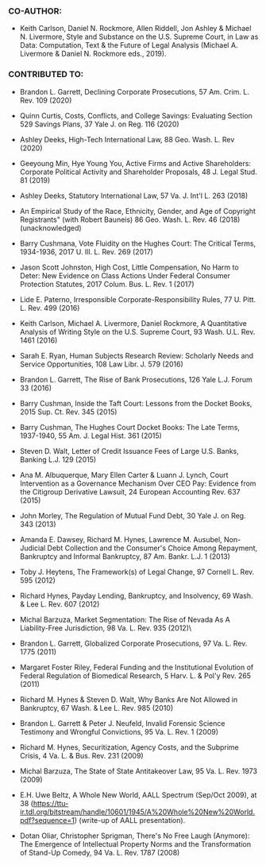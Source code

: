 ### CO-AUTHOR:

* Keith Carlson, Daniel N. Rockmore, Allen Riddell, Jon Ashley & Michael N. Livermore, Style and Substance on the U.S. Supreme Court, in Law as Data: Computation, Text & the Future of Legal Analysis (Michael A. Livermore & Daniel N. Rockmore eds., 2019).


### CONTRIBUTED TO:
* Brandon L. Garrett, Declining Corporate Prosecutions, 57 Am. Crim. L. Rev. 109 (2020)

* Quinn Curtis, Costs, Conflicts, and College Savings: Evaluating Section 529 Savings Plans, 37 Yale J. on Reg. 116 (2020)

* Ashley Deeks, High-Tech International Law, 88 Geo. Wash. L. Rev (2020)

* Geeyoung Min, Hye Young You, Active Firms and Active Shareholders: Corporate Political Activity and Shareholder Proposals, 48 J. Legal Stud. 81 (2019)

* Ashley Deeks, Statutory International Law, 57 Va. J. Int'l L. 263 (2018)

* An Empirical Study of the Race, Ethnicity, Gender, and Age of Copyright Registrants" (with Robert Bauneis) 86 Geo. Wash. L. Rev. 46 (2018) (unacknowledged)

* Barry Cushmana, Vote Fluidity on the Hughes Court: The Critical Terms, 1934-1936, 2017 U. Ill. L. Rev. 269 (2017)

* Jason Scott Johnston, High Cost, Little Compensation, No Harm to Deter: New Evidence on Class Actions Under Federal Consumer Protection Statutes, 2017 Colum. Bus. L. Rev. 1 (2017)

* Lide E. Paterno, Irresponsible Corporate-Responsibility Rules, 77 U. Pitt. L. Rev. 499 (2016)

* Keith Carlson, Michael A. Livermore, Daniel Rockmore, A Quantitative Analysis of Writing Style on the U.S. Supreme Court, 93 Wash. U.L. Rev. 1461 (2016)

* Sarah E. Ryan, Human Subjects Research Review: Scholarly Needs and Service Opportunities, 108 Law Libr. J. 579 (2016)

* Brandon L. Garrett, The Rise of Bank Prosecutions, 126 Yale L.J. Forum 33 (2016)

* Barry Cushman, Inside the Taft Court: Lessons from the Docket Books, 2015 Sup. Ct. Rev. 345 (2015)

* Barry Cushman, The Hughes Court Docket Books: The Late Terms, 1937-1940, 55 Am. J. Legal Hist. 361 (2015)

* Steven D. Walt, Letter of Credit Issuance Fees of Large U.S. Banks, Banking L.J. 129 (2015)

* Ana M. Albuquerque, Mary Ellen Carter & Luann J. Lynch, Court Intervention as a Governance Mechanism Over CEO Pay: Evidence from the Citigroup Derivative Lawsuit, 24 European Accounting Rev. 637 (2015)

* John Morley, The Regulation of Mutual Fund Debt, 30 Yale J. on Reg. 343 (2013)

* Amanda E. Dawsey, Richard M. Hynes, Lawrence M. Ausubel, Non-Judicial Debt Collection and the Consumer's Choice Among  Repayment, Bankruptcy and Informal Bankruptcy, 87 Am. Bankr. L.J. 1 (2013)

* Toby J. Heytens, The Framework(s) of Legal Change, 97 Cornell L. Rev. 595 (2012)

* Richard Hynes, Payday Lending, Bankruptcy, and Insolvency, 69 Wash. & Lee L. Rev. 607 (2012)

* Michal Barzuza, Market Segmentation: The Rise of Nevada As A Liability-Free Jurisdiction, 98 Va. L. Rev. 935 (2012)\
* Brandon L. Garrett, Globalized Corporate Prosecutions, 97 Va. L. Rev. 1775 (2011)

* Margaret Foster Riley, Federal Funding and the Institutional Evolution of Federal Regulation of Biomedical Research, 5 Harv. L. & Pol'y Rev. 265 (2011)

* Richard M. Hynes & Steven D. Walt, Why Banks Are Not Allowed in Bankruptcy, 67 Wash. & Lee L. Rev. 985 (2010)

* Brandon L. Garrett & Peter J. Neufeld, Invalid Forensic Science Testimony and Wrongful Convictions, 95 Va. L. Rev. 1 (2009)

* Richard M. Hynes, Securitization, Agency Costs, and the Subprime Crisis, 4 Va. L. & Bus. Rev. 231 (2009)

* Michal Barzuza, The State of State Antitakeover Law, 95 Va. L. Rev. 1973 (2009)

* E.H. Uwe Beltz, A Whole New World, AALL Spectrum (Sep/Oct 2009), at 38 (https://ttu-ir.tdl.org/bitstream/handle/10601/1945/A%20Whole%20New%20World.pdf?sequence=1) (write-up of AALL presentation).


* Dotan Oliar, Christopher Sprigman, There's No Free Laugh (Anymore): The Emergence of Intellectual Property Norms and the Transformation of Stand-Up Comedy, 94 Va. L. Rev. 1787 (2008)


